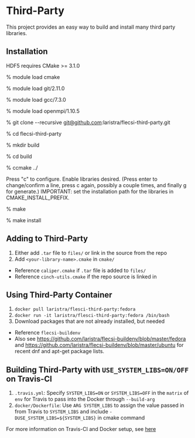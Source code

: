 # Third-Party

This project provides an easy way to build and install many third party
libraries.

## Installation

HDF5 requires CMake >= 3.1.0

% module load cmake

% module load git/2.11.0

% module load gcc/7.3.0

% module load openmpi/1.10.5

% git clone --recursive git@github.com:laristra/flecsi-third-party.git

% cd flecsi-third-party

% mkdir build

% cd build

% ccmake ../

Press "c" to configure. Enable libraries desired. (Press enter to change/confirm
a line, press c again, possibly a couple times, and finally g for generate.)
IMPORTANT: set the installation path for the libraries in CMAKE_INSTALL_PREFIX.

% make

% make install

## Adding to Third-Party

1. Either add `.tar` file to `files/` or link in the source from the repo
2. Add `<your-library-name>.cmake` in `cmake/`
  - Reference `caliper.cmake` if `.tar` file is added to `files/`
  - Reference `cinch-utils.cmake` if the repo source is linked in

## Using Third-Party Container

1. `docker pull laristra/flesci-third-party:fedora`
2. `docker run -it laristra/flesci-third-party:fedora /bin/bash`
3. Download packages that are not already installed, but needed
  - Reference `flecsi-buildenv`
  - Also see https://github.com/laristra/flecsi-buildenv/blob/master/fedora and https://github.com/laristra/flecsi-buildenv/blob/master/ubuntu for recent dnf and apt-get package lists.

## Building Third-Party with `USE_SYSTEM_LIBS=ON/OFF` on Travis-CI

1. `.travis.yml`: Specify `SYSTEM_LIBS=ON` or `SYSTEM_LIBS=OFF` in the `matrix` of `env` for Travis to pass into the Docker through `--build-arg`
2. `docker/Dockerfile`: Use `ARG SYSTEM_LIBS` to assign the value passed in from Travis to `SYSTEM_LIBS` and include `-DUSE_SYSTEM_LIBS=${SYSTEM_LIBS}` in cmake command

For more information on Travis-CI and Docker setup, see [here](https://github.com/laristra/flecsi/blob/master/developer/CI.md)
